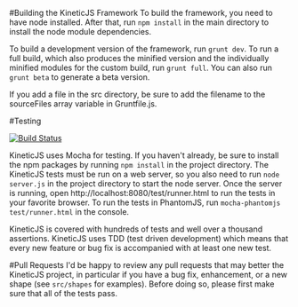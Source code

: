 #Building the KineticJS Framework 
To build the framework, you need to have node installed. After that, run `npm install` in the main directory to install the node module dependencies.

To build a development version of the framework, run `grunt dev`. To run a full build, which also produces the minified version and the individually minified modules for the custom build, run `grunt full`.  You can also run `grunt beta` to generate a beta version.   

If you add a file in the src directory, be sure to add the filename to the sourceFiles array variable in Gruntfile.js.

#Testing

[![Build Status](https://travis-ci.org/ericdrowell/KineticJS.png)](https://travis-ci.org/ericdrowell/KineticJS)

KineticJS uses Mocha for testing.  If you haven't already, be sure to install the npm packages by running `npm install` in the project directory.  The KineticJS tests must be run on a web server, so you also need to run `node server.js` in the project directory to start the node server.  Once the server is running, open http://localhost:8080/test/runner.html to run the tests in your favorite browser.  To run the tests in PhantomJS, run `mocha-phantomjs test/runner.html` in the console.

KineticJS is covered with hundreds of tests and well over a thousand assertions.  KineticJS uses TDD (test driven development) which means that every new feature or bug fix is accompanied with at least one new test. 

#Pull Requests
I'd be happy to review any pull requests that may better the KineticJS project, in particular if you have a bug fix, enhancement, or a new shape (see `src/shapes` for examples).  Before doing so, please first make sure that all of the tests pass.
